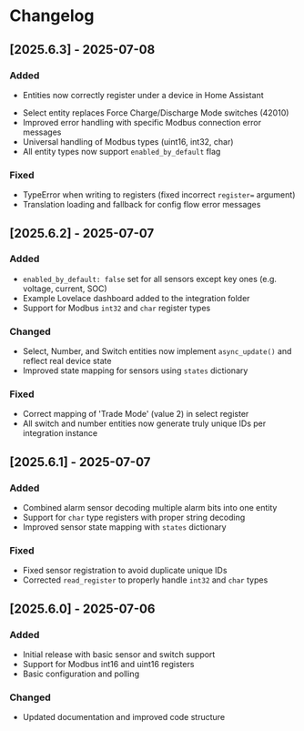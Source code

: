 # Changelog

## [2025.6.3] - 2025-07-08

### Added
- Entities now correctly register under a device in Home Assistant
<!-- - Button entity for reset functionality (Modbus write to 41000) -->
- Select entity replaces Force Charge/Discharge Mode switches (42010)
- Improved error handling with specific Modbus connection error messages
- Universal handling of Modbus types (uint16, int32, char)
- All entity types now support `enabled_by_default` flag

### Fixed
- TypeError when writing to registers (fixed incorrect `register=` argument)
- Translation loading and fallback for config flow error messages

## [2025.6.2] - 2025-07-07
### Added
- `enabled_by_default: false` set for all sensors except key ones (e.g. voltage, current, SOC)
- Example Lovelace dashboard added to the integration folder
- Support for Modbus `int32` and `char` register types

### Changed
- Select, Number, and Switch entities now implement `async_update()` and reflect real device state
- Improved state mapping for sensors using `states` dictionary

### Fixed
- Correct mapping of 'Trade Mode' (value 2) in select register
- All switch and number entities now generate truly unique IDs per integration instance

## [2025.6.1] - 2025-07-07
### Added
- Combined alarm sensor decoding multiple alarm bits into one entity
- Support for `char` type registers with proper string decoding
- Improved sensor state mapping with `states` dictionary

### Fixed
- Fixed sensor registration to avoid duplicate unique IDs
- Corrected `read_register` to properly handle `int32` and `char` types

## [2025.6.0] - 2025-07-06
### Added
- Initial release with basic sensor and switch support
- Support for Modbus int16 and uint16 registers
- Basic configuration and polling

### Changed
- Updated documentation and improved code structure